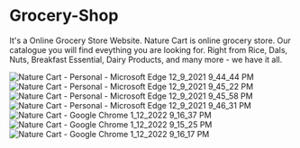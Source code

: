 # Grocery-Shop


It's a Online Grocery Store Website.
Nature Cart is online grocery store. Our catalogue you will find eveything you are looking for.
Right from Rice, Dals, Nuts, Breakfast Essential, Dairy Products, and many more - we have it all.




![Nature Cart - Personal - Microsoft​ Edge 12_9_2021 9_44_44 PM](https://user-images.githubusercontent.com/87677051/145435639-61b91005-38d7-47cc-8ebb-92a4a7715120.png)
![Nature Cart - Personal - Microsoft​ Edge 12_9_2021 9_45_22 PM](https://user-images.githubusercontent.com/87677051/145435659-5e34d3d9-c021-45d9-af3a-037050c4bab4.png)
![Nature Cart - Personal - Microsoft​ Edge 12_9_2021 9_45_58 PM](https://user-images.githubusercontent.com/87677051/145435678-a5f4a362-bba0-4a09-826d-602ed612527d.png)
![Nature Cart - Personal - Microsoft​ Edge 12_9_2021 9_46_31 PM](https://user-images.githubusercontent.com/87677051/145435698-af210b42-8c15-4d08-a050-0bd26dbaac9b.png)
![Nature Cart - Google Chrome 1_12_2022 9_16_37 PM](https://user-images.githubusercontent.com/87677051/149173743-2e3f314e-3dc0-44af-94e5-4f076ef0a93d.png)
![Nature Cart - Google Chrome 1_12_2022 9_15_25 PM](https://user-images.githubusercontent.com/87677051/149173769-dd1fc20e-af25-4c25-bf19-036e78109b0c.png)
![Nature Cart - Google Chrome 1_12_2022 9_16_17 PM](https://user-images.githubusercontent.com/87677051/149173713-d961a3c3-60bd-487f-81a8-d6a32415c8c2.png)
